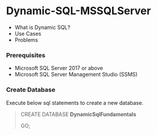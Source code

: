 # Dynamic-SQL-MSSQLServer
- What is Dynamic SQL?
- Use Cases
- Problems

### Prerequisites
- Microsoft SQL Server 2017 or above
- Microsoft SQL Server Management Studio (SSMS)

### Create Database
Execute below sql statements to create a new database.

>  CREATE DATABASE **DynamicSqlFundamentals**
>
>  GO;
